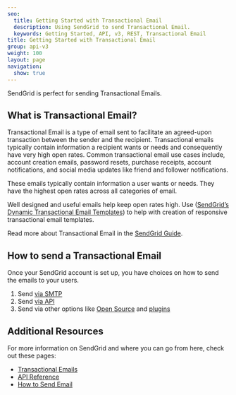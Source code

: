 ```yaml
---
seo:
  title: Getting Started with Transactional Email
  description: Using SendGrid to send Transactional Email.
  keywords: Getting Started, API, v3, REST, Transactional Email
title: Getting Started with Transactional Email
group: api-v3
weight: 100
layout: page
navigation:
  show: true
---
```


SendGrid is perfect for sending Transactional Emails.

## 	What is Transactional Email?

Transactional Email is a type of email sent to facilitate an agreed-upon transaction between the sender and the recipient. Transactional emails typically contain information a recipient wants or needs and consequently have very high open rates. Common transactional email use cases include, account creation emails, password resets, purchase receipts, account notifications, and social media updates like friend and follower notifications.

These emails typically contain information a user wants or needs. They have the highest open rates across all categories of email.

<call-out>

Well designed and useful emails help keep open rates high. Use ([SendGrid’s Dynamic Transactional Email Templates]({{root_url}}/ui/sending-email/how-to-send-an-email-with-dynamic-transactional-templates/)) to help with creation of responsive transactional email templates.

</call-out>

Read more about Transactional Email in the [SendGrid Guide]({{root_url}}/glossary/transactional-email/).

## 	How to send a Transactional Email

Once your SendGrid account is set up, you have choices on how to send the emails to your users.

1. Send [via SMTP]({{root_url}}/sending-email/getting-started-smtp/)
2. Send [via API]({{root_url}}/api-reference)
3. Send via other options like [Open Source]({{root_url}}/sending-email/libraries/) and [plugins]({{root_url}}/sending-email/wordpress-plugin/)

## 	Additional Resources

For more information on SendGrid and where you can go from here, check out these pages:

- [Transactional Emails]({{root_url}}/glossary/transactional-email/)
- [API Reference]({{root_url}}/api-reference/)
- [How to Send Email]({{root_url}}/sending-email/)
